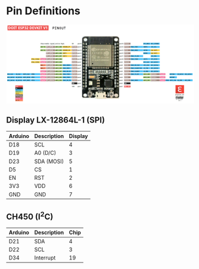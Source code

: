 # Pin Definitions

![DOIT32 devkit v1 pinout](pinoutDOIT32devkitv1.png)

## Display LX-12864L-1 (SPI)
| Arduino | Description  | Display |
|---------|--------------|---------|
| D18     | SCL          | 4       |
| D19     | A0 (D/C)     | 3       |
| D23     | SDA (MOSI)   | 5       |
| D5      | CS           | 1       |
| EN      | RST          | 2       |
| 3V3     | VDD          | 6       |
| GND     | GND          | 7       |

## CH450 (I<sup>2</sup>C)
| Arduino | Description  | Chip |
|---------|--------------|------|
| D21     | SDA          | 4    |
| D22     | SCL          | 3    |
| D34     | Interrupt    | 19   |
